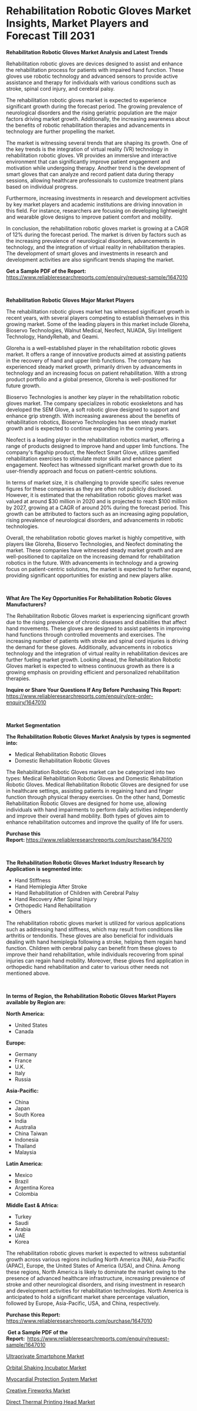 <p><h1>Rehabilitation Robotic Gloves Market Insights, Market Players and Forecast Till 2031</h1></p><p><strong>Rehabilitation Robotic Gloves Market Analysis and Latest Trends</strong></p>
<p><p>Rehabilitation robotic gloves are devices designed to assist and enhance the rehabilitation process for patients with impaired hand function. These gloves use robotic technology and advanced sensors to provide active assistance and therapy for individuals with various conditions such as stroke, spinal cord injury, and cerebral palsy.</p><p>The rehabilitation robotic gloves market is expected to experience significant growth during the forecast period. The growing prevalence of neurological disorders and the rising geriatric population are the major factors driving market growth. Additionally, the increasing awareness about the benefits of robotic rehabilitation therapies and advancements in technology are further propelling the market.</p><p>The market is witnessing several trends that are shaping its growth. One of the key trends is the integration of virtual reality (VR) technology in rehabilitation robotic gloves. VR provides an immersive and interactive environment that can significantly improve patient engagement and motivation while undergoing therapy. Another trend is the development of smart gloves that can analyze and record patient data during therapy sessions, allowing healthcare professionals to customize treatment plans based on individual progress.</p><p>Furthermore, increasing investments in research and development activities by key market players and academic institutions are driving innovation in this field. For instance, researchers are focusing on developing lightweight and wearable glove designs to improve patient comfort and mobility.</p><p>In conclusion, the rehabilitation robotic gloves market is growing at a CAGR of 12% during the forecast period. The market is driven by factors such as the increasing prevalence of neurological disorders, advancements in technology, and the integration of virtual reality in rehabilitation therapies. The development of smart gloves and investments in research and development activities are also significant trends shaping the market.</p></p>
<p><strong>Get a Sample PDF of the Report:&nbsp;</strong> <a href="https://www.reliableresearchreports.com/enquiry/request-sample/1647010">https://www.reliableresearchreports.com/enquiry/request-sample/1647010</a></p>
<p>&nbsp;</p>
<p><strong>Rehabilitation Robotic Gloves Major Market Players</strong></p>
<p><p>The rehabilitation robotic gloves market has witnessed significant growth in recent years, with several players competing to establish themselves in this growing market. Some of the leading players in this market include Gloreha, Bioservo Technologies, Walnut Medical, Neofect, NUADA, Siyi Intelligent Technology, HandyRehab, and Geami.</p><p>Gloreha is a well-established player in the rehabilitation robotic gloves market. It offers a range of innovative products aimed at assisting patients in the recovery of hand and upper limb functions. The company has experienced steady market growth, primarily driven by advancements in technology and an increasing focus on patient rehabilitation. With a strong product portfolio and a global presence, Gloreha is well-positioned for future growth.</p><p>Bioservo Technologies is another key player in the rehabilitation robotic gloves market. The company specializes in robotic exoskeletons and has developed the SEM Glove, a soft robotic glove designed to support and enhance grip strength. With increasing awareness about the benefits of rehabilitation robotics, Bioservo Technologies has seen steady market growth and is expected to continue expanding in the coming years.</p><p>Neofect is a leading player in the rehabilitation robotics market, offering a range of products designed to improve hand and upper limb functions. The company's flagship product, the Neofect Smart Glove, utilizes gamified rehabilitation exercises to stimulate motor skills and enhance patient engagement. Neofect has witnessed significant market growth due to its user-friendly approach and focus on patient-centric solutions.</p><p>In terms of market size, it is challenging to provide specific sales revenue figures for these companies as they are often not publicly disclosed. However, it is estimated that the rehabilitation robotic gloves market was valued at around $30 million in 2020 and is projected to reach $100 million by 2027, growing at a CAGR of around 20% during the forecast period. This growth can be attributed to factors such as an increasing aging population, rising prevalence of neurological disorders, and advancements in robotic technologies.</p><p>Overall, the rehabilitation robotic gloves market is highly competitive, with players like Gloreha, Bioservo Technologies, and Neofect dominating the market. These companies have witnessed steady market growth and are well-positioned to capitalize on the increasing demand for rehabilitation robotics in the future. With advancements in technology and a growing focus on patient-centric solutions, the market is expected to further expand, providing significant opportunities for existing and new players alike.</p></p>
<p>&nbsp;</p>
<p><strong>What Are The Key Opportunities For Rehabilitation Robotic Gloves Manufacturers?</strong></p>
<p><p>The Rehabilitation Robotic Gloves market is experiencing significant growth due to the rising prevalence of chronic diseases and disabilities that affect hand movements. These gloves are designed to assist patients in improving hand functions through controlled movements and exercises. The increasing number of patients with stroke and spinal cord injuries is driving the demand for these gloves. Additionally, advancements in robotics technology and the integration of virtual reality in rehabilitation devices are further fueling market growth. Looking ahead, the Rehabilitation Robotic Gloves market is expected to witness continuous growth as there is a growing emphasis on providing efficient and personalized rehabilitation therapies.</p></p>
<p><strong>Inquire or Share Your Questions If Any Before Purchasing This Report:</strong> <a href="https://www.reliableresearchreports.com/enquiry/pre-order-enquiry/1647010">https://www.reliableresearchreports.com/enquiry/pre-order-enquiry/1647010</a></p>
<p>&nbsp;</p>
<p><strong>Market Segmentation</strong></p>
<p><strong>The Rehabilitation Robotic Gloves Market Analysis by types is segmented into:</strong></p>
<p><ul><li>Medical Rehabilitation Robotic Gloves</li><li>Domestic Rehabilitation Robotic Gloves</li></ul></p>
<p><p>The Rehabilitation Robotic Gloves market can be categorized into two types: Medical Rehabilitation Robotic Gloves and Domestic Rehabilitation Robotic Gloves. Medical Rehabilitation Robotic Gloves are designed for use in healthcare settings, assisting patients in regaining hand and finger function through physical therapy exercises. On the other hand, Domestic Rehabilitation Robotic Gloves are designed for home use, allowing individuals with hand impairments to perform daily activities independently and improve their overall hand mobility. Both types of gloves aim to enhance rehabilitation outcomes and improve the quality of life for users.</p></p>
<p><strong>Purchase this Report:&nbsp;</strong><a href="https://www.reliableresearchreports.com/purchase/1647010">https://www.reliableresearchreports.com/purchase/1647010</a></p>
<p>&nbsp;</p>
<p><strong>The Rehabilitation Robotic Gloves Market Industry Research by Application is segmented into:</strong></p>
<p><ul><li>Hand Stiffness</li><li>Hand Hemiplegia After Stroke</li><li>Hand Rehabilitation of Children with Cerebral Palsy</li><li>Hand Recovery After Spinal Injury</li><li>Orthopedic Hand Rehabilitation</li><li>Others</li></ul></p>
<p><p>The rehabilitation robotic gloves market is utilized for various applications such as addressing hand stiffness, which may result from conditions like arthritis or tendonitis. These gloves are also beneficial for individuals dealing with hand hemiplegia following a stroke, helping them regain hand function. Children with cerebral palsy can benefit from these gloves to improve their hand rehabilitation, while individuals recovering from spinal injuries can regain hand mobility. Moreover, these gloves find application in orthopedic hand rehabilitation and cater to various other needs not mentioned above.</p></p>
<p>&nbsp;</p>
<p><strong>In terms of Region, the Rehabilitation Robotic Gloves Market Players available by Region are:</strong></p>
<p>
    <p> <strong> North America: </strong>
        <ul>
            <li>United States</li>
            <li>Canada</li>
        </ul>
        </p> 
    <p> <strong> Europe: </strong>
        <ul>
            <li>Germany</li>
            <li>France</li>
            <li>U.K.</li>
            <li>Italy</li>
            <li>Russia</li>
        </ul>
        </p> 
    <p> <strong> Asia-Pacific: </strong>
        <ul>
            <li>China</li>
            <li>Japan</li>
            <li>South Korea</li>
            <li>India</li>
            <li>Australia</li>
            <li>China Taiwan</li>
            <li>Indonesia</li>
            <li>Thailand</li>
            <li>Malaysia</li>
        </ul>
        </p> 
    <p> <strong> Latin America: </strong>
        <ul>
            <li>Mexico</li>
            <li>Brazil</li>
            <li>Argentina Korea</li>
            <li>Colombia</li>
        </ul>
        </p> 
    <p> <strong> Middle East & Africa: </strong>
        <ul>
            <li>Turkey</li>
            <li>Saudi</li>
            <li>Arabia</li>
            <li>UAE</li>
            <li>Korea</li>
        </ul>
    </p>
    </p>
<p><p>The rehabilitation robotic gloves market is expected to witness substantial growth across various regions including North America (NA), Asia-Pacific (APAC), Europe, the United States of America (USA), and China. Among these regions, North America is likely to dominate the market owing to the presence of advanced healthcare infrastructure, increasing prevalence of stroke and other neurological disorders, and rising investment in research and development activities for rehabilitation technologies. North America is anticipated to hold a significant market share percentage valuation, followed by Europe, Asia-Pacific, USA, and China, respectively.</p></p>
<p><strong>Purchase this Report: </strong><a href="https://www.reliableresearchreports.com/purchase/1647010">https://www.reliableresearchreports.com/purchase/1647010</a></p>
<p>&nbsp;<strong>Get a Sample PDF of the Report:&nbsp;&nbsp;</strong><a href="https://www.reliableresearchreports.com/enquiry/request-sample/1647010">https://www.reliableresearchreports.com/enquiry/request-sample/1647010</a></p>
<p><strong></strong></p>
<p><p><a href="https://www.linkedin.com/pulse/insights-ultraprivate-smartphone-market-size-analysing-share-9r1pc?trackingId=Jcix2TzsS9Kkr07UT84LWA%3D%3D">Ultraprivate Smartphone Market</a></p><p><a href="https://github.com/abbypearson7765/Market-Research-Report-List-2/blob/main/orbital-shaking-incubator-market.md">Orbital Shaking Incubator Market</a></p><p><a href="https://github.com/grishafomin4852/Market-Research-Report-List-2/blob/main/myocardial-protection-system-market.md">Myocardial Protection System Market</a></p><p><a href="https://www.linkedin.com/pulse/creative-fireworks-market-offers-provide-insightful-data-time-wrlwf?trackingId=YCtE7z0ET5G4POSB9ZjqoA%3D%3D">Creative Fireworks Market</a></p><p><a href="https://www.linkedin.com/pulse/direct-thermal-printing-head-market-offer-valuable-insights-fle4f?trackingId=mYdixQzqQQOUO4MKBCRNqg%3D%3D">Direct Thermal Printing Head Market</a></p></p>